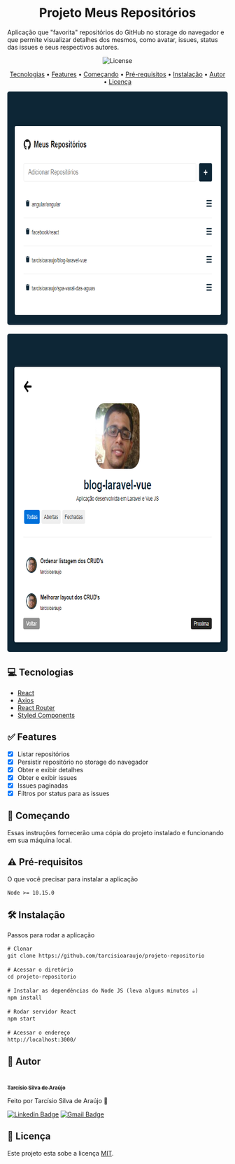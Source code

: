 <h1 align="center">Projeto Meus Repositórios</h1>

Aplicação que "favorita" repositórios do GitHub no storage do navegador e que permite visualizar detalhes dos mesmos, como avatar, issues, status das issues e seus respectivos autores.

<p align="center">	
	<img src="https://img.shields.io/github/license/tarcisioaraujo/projeto-repositorio" alt="License">	 
</p>

<p align="center">
	<a href="#computer-tecnologias">Tecnologias</a> •	
	<a href="#white_check_mark-features">Features</a> •
	<a href="#runner-começando">Começando</a> •
	<a href="#warning-pré-requisitos">Pré-requisitos</a> •	
	<a href="#hammer_and_wrench-instalação">Instalação</a> •	
	<a href="#construction_worker-autor">Autor</a> •
	<a href="#memo-licença">Licença</a>
</p>

<p align="center">
	<kbd>
		<img alt="Repositórios Favoritos" title="#RepositoriosFavoritos" width="748" height="534" style="border-radius: 5px" src="./assets/repositorios_favoritos.png">
	</kbd>
	<br/><br/>
	<kbd>
		<img alt="Detalhe Repositório" title="#DetalheRepositorio" width="748" height="728" style="border-radius: 5px" src="./assets/detalhe_repositorio_favorito.png">
	</kbd>		
</p>

## :computer: Tecnologias 

- [React](https://pt-br.reactjs.org/)
- [Axios](https://axios-http.com/ptbr/docs/intro)
- [React Router](https://reactrouter.com/)
- [Styled Components](https://styled-components.com/)

## :white_check_mark: Features

- [x] Listar repositórios
- [x] Persistir repositório no storage do navegador
- [x] Obter e exibir detalhes
- [x] Obter e exibir issues
- [x] Issues paginadas
- [x] Filtros por status para as issues

## :runner: Começando 

Essas instruções fornecerão uma cópia do projeto instalado e funcionando em sua máquina local.

## :warning: Pré-requisitos 

O que você precisar para instalar a aplicação

```
Node >= 10.15.0
```

## :hammer_and_wrench: Instalação

Passos para rodar a aplicação

```
# Clonar
git clone https://github.com/tarcisioaraujo/projeto-repositorio

# Acessar o diretório
cd projeto-repositorio

# Instalar as dependências do Node JS (leva alguns minutos ☕)
npm install

# Rodar servidor React
npm start

# Acessar o endereço 
http://localhost:3000/
```

## :construction_worker: Autor

<a href="https://github.com/tarcisioaraujo">
 <img style="border-radius: 50%;" src="https://avatars.githubusercontent.com/u/47223046?v=4" width="100px;" alt=""/>
 <br />
 <sub><b>Tarcísio Silva de Araújo</b></sub></a> <a href="https://github.com/tarcisioaraujo" title="GitHub"></a>

Feito por Tarcísio Silva de Araújo 👋

[![Linkedin Badge](https://img.shields.io/badge/-Tarcísio-blue?style=flat-square&logo=Linkedin&logoColor=white&link=https://www.linkedin.com/in/tarcisiosaraujo/)](https://www.linkedin.com/in/tarcisiosaraujo/) 
[![Gmail Badge](https://img.shields.io/badge/-tarcisio.saraujo@gmail.com-c14438?style=flat-square&logo=Gmail&logoColor=white&link=mailto:tarcisio.saraujo@gmail.com)](mailto:tarcisio.saraujo@gmail.com)

## :memo: Licença

Este projeto esta sobe a licença [MIT](./LICENSE).